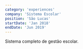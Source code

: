 ```yaml
---
category: 'experiences'
company: 'Sistema Escolar'
position: 'São Lucas'
startDate: 'Jan 2018'
endDate: 'Jun 2019'
---
```


Sistema completo de gestão escolar. 
